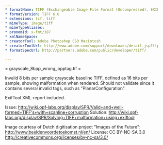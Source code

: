 ```yaml
---
* formatName: TIFF (Exchangeable Image File Format (Uncompressed), EXIF Uncompressed Image 2.2 (little-endian, EXIF near BOF))
* formatVersion: TIFF 6.0
* extensions: tif, tiff
* mimeType: image/tiff
* mimeTypeAliases: 
* pronomId: x-fmt/387
* xmlNameSpace: 
* creatorTool: Adobe Photoshop CS3 Macintosh
* creatorToolUrl: http://www.adobe.com/support/downloads/detail.jsp?ftpID=3779
* formatSpecUrl: http://partners.adobe.com/public/developer/tiff/

---
```


= grayscale_8bpp_wrong_bpptag.tif =

Invalid 8 bits per sample grayscale baseline TIFF, defined as 16 bits per sample, 
showing malformation when rendered.
Should not validate since it contains several invalid tags, such as "PlanarConfiguration".

ExifTool XML-report included.

Issue:
http://wiki.opf-labs.org/display/SPR/Valid+and+well-formed+TIFF's+with+scanline+corruption
Solution:
http://wiki.opf-labs.org/display/SPR/Solving+TIFF+malformation+using+exiftool

Image courtesy of Dutch digitisation project "Images of the Future":
http://www.beeldenvoordetoekomst.nl/en/
License: CC BY-NC-SA 3.0
http://creativecommons.org/licenses/by-nc-sa/3.0/

